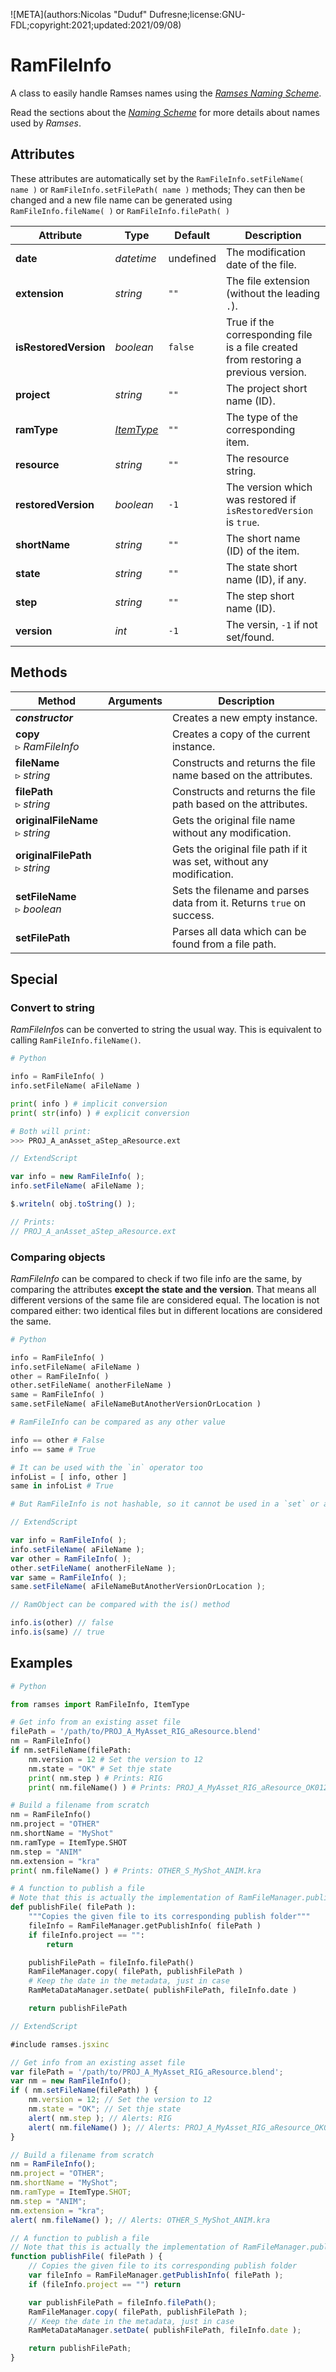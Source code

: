 ![META](authors:Nicolas "Duduf" Dufresne;license:GNU-FDL;copyright:2021;updated:2021/09/08)

# RamFileInfo

A class to easily handle Ramses names using the [*Ramses Naming Scheme*](../../components/files/naming.md).

Read the sections about the *[Naming Scheme](../../components/files/naming.md)* for more details about names used by *Ramses*.

## Attributes

These attributes are automatically set by the `RamFileInfo.setFileName( name )` or `RamFileInfo.setFilePath( name )` methods; They can then be changed and a new file name can be generated using `RamFileInfo.fileName( )` or `RamFileInfo.filePath( )`

| Attribute | Type | Default | Description |
| --- | --- | --- | --- |
| **date** | *datetime* | undefined | The modification date of the file. |
| **extension** | *string* | `""` | The file extension (without the leading `.`). |
| **isRestoredVersion** | *boolean* | `false` | True if the corresponding file is a file created from restoring a previous version. |
| **project** | *string* | `""` | The project short name (ID). |
| **ramType** | *[ItemType](enum.md#itemtype)* | `""` | The type of the corresponding item. |
| **resource** | *string* | `""` | The resource string. |
| **restoredVersion** | *boolean* | `-1` | The version which was restored if `isRestoredVersion` is `true`. |
| **shortName** | *string* | `""` | The short name (ID) of the item. |
| **state** | *string* | `""` | The state short name (ID), if any. |
| **step** | *string* | `""` | The step short name (ID). |
| **version** | *int* | `-1` | The versin, `-1` if not set/found. |

## Methods

| Method | Arguments | Description |
| --- | --- | --- |
| ***constructor*** |  | Creates a new empty instance. |
| **copy**<br />▹ *RamFileInfo* |  | Creates a copy of the current instance. |
| **fileName**<br />▹ *string* |  | Constructs and returns the file name based on the attributes. |
| **filePath**<br />▹ *string* |  | Constructs and returns the file path based on the attributes. |
| **originalFileName**<br />▹ *string* |  | Gets the original file name without any modification. |
| **originalFilePath**<br />▹ *string* |  | Gets the original file path if it was set, without any modification. |
| **setFileName**<br />▹ *boolean* |  | Sets the filename and parses data from it. Returns `true` on success. |
| **setFilePath** |  | Parses all data which can be found from a file path. |

## Special

### Convert to string

*RamFileInfo*s can be converted to string the usual way. This is equivalent to calling `RamFileInfo.fileName()`.

```py
# Python

info = RamFileInfo( )
info.setFileName( aFileName )

print( info ) # implicit conversion
print( str(info) ) # explicit conversion

# Both will print:
>>> PROJ_A_anAsset_aStep_aResource.ext
```

```js
// ExtendScript

var info = new RamFileInfo( );
info.setFileName( aFileName );

$.writeln( obj.toString() );

// Prints:
// PROJ_A_anAsset_aStep_aResource.ext

```

### Comparing objects

*RamFileInfo* can be compared to check if two file info are the same, by comparing the attributes **except the state and the version**. That means all different versions of the same file are considered equal. The location is not compared either: two identical files but in different locations are considered the same.

```py
# Python

info = RamFileInfo( )
info.setFileName( aFileName )
other = RamFileInfo( )
other.setFileName( anotherFileName )
same = RamFileInfo( )
same.setFileName( aFileNameButAnotherVersionOrLocation )

# RamFileInfo can be compared as any other value

info == other # False
info == same # True

# It can be used with the `in` operator too
infoList = [ info, other ]
same in infoList # True

# But RamFileInfo is not hashable, so it cannot be used in a `set` or as a key in a `dict`

```

```js
// ExtendScript

var info = RamFileInfo( );
info.setFileName( aFileName );
var other = RamFileInfo( );
other.setFileName( anotherFileName );
var same = RamFileInfo( );
same.setFileName( aFileNameButAnotherVersionOrLocation );

// RamObject can be compared with the is() method

info.is(other) // false
info.is(same) // true

```

## Examples

```py
# Python

from ramses import RamFileInfo, ItemType

# Get info from an existing asset file
filePath = '/path/to/PROJ_A_MyAsset_RIG_aResource.blend'
nm = RamFileInfo()
if nm.setFileName(filePath:
    nm.version = 12 # Set the version to 12
    nm.state = "OK" # Set thje state
    print( nm.step ) # Prints: RIG
    print( nm.fileName() ) # Prints: PROJ_A_MyAsset_RIG_aResource_OK012.blend

# Build a filename from scratch
nm = RamFileInfo()
nm.project = "OTHER"
nm.shortName = "MyShot"
nm.ramType = ItemType.SHOT
nm.step = "ANIM"
nm.extension = "kra"
print( nm.fileName() ) # Prints: OTHER_S_MyShot_ANIM.kra

# A function to publish a file
# Note that this is actually the implementation of RamFileManager.publishFile()
def publishFile( filePath ):
    """Copies the given file to its corresponding publish folder"""
    fileInfo = RamFileManager.getPublishInfo( filePath )
    if fileInfo.project == "":
        return

    publishFilePath = fileInfo.filePath()
    RamFileManager.copy( filePath, publishFilePath )
    # Keep the date in the metadata, just in case
    RamMetaDataManager.setDate( publishFilePath, fileInfo.date )

    return publishFilePath
```

```js
// ExtendScript

#include ramses.jsxinc

// Get info from an existing asset file
var filePath = '/path/to/PROJ_A_MyAsset_RIG_aResource.blend';
var nm = new RamFileInfo();
if ( nm.setFileName(filePath) ) {
    nm.version = 12; // Set the version to 12
    nm.state = "OK"; // Set thje state
    alert( nm.step ); // Alerts: RIG
    alert( nm.fileName() ); // Alerts: PROJ_A_MyAsset_RIG_aResource_OK012.blend
}

// Build a filename from scratch
nm = RamFileInfo();
nm.project = "OTHER";
nm.shortName = "MyShot";
nm.ramType = ItemType.SHOT;
nm.step = "ANIM";
nm.extension = "kra";
alert( nm.fileName() ); // Alerts: OTHER_S_MyShot_ANIM.kra

// A function to publish a file
// Note that this is actually the implementation of RamFileManager.publishFile()
function publishFile( filePath ) {
    // Copies the given file to its corresponding publish folder
    var fileInfo = RamFileManager.getPublishInfo( filePath );
    if (fileInfo.project == "") return

    var publishFilePath = fileInfo.filePath();
    RamFileManager.copy( filePath, publishFilePath );
    // Keep the date in the metadata, just in case
    RamMetaDataManager.setDate( publishFilePath, fileInfo.date );

    return publishFilePath;
}
```